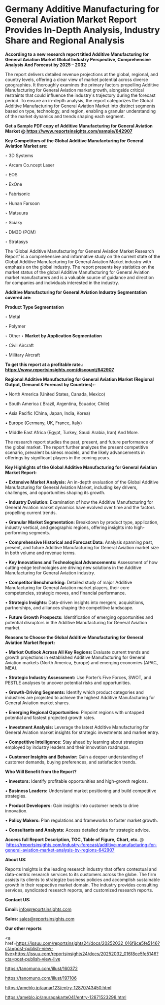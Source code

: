 # Germany Additive Manufacturing for General Aviation Market Report Provides In-Depth Analysis, Industry Share and Regional Analysis

<strong>According to a new research report titled Additive Manufacturing for General Aviation Market Global Industry Perspective, Comprehensive Analysis And Forecast by 2025 – 2032</strong>

The report delivers detailed revenue projections at the global, regional, and country levels, offering a clear view of market potential across diverse geographies. It thoroughly examines the primary factors propelling Additive Manufacturing for General Aviation market growth, alongside critical restraints that could influence the industry's trajectory during the forecast period. To ensure an in-depth analysis, the report categorizes the Global Additive Manufacturing for General Aviation Market into distinct segments based on type, technology, and region, enabling a granular understanding of the market dynamics and trends shaping each segment.

<strong>Get a Sample PDF copy of Additive Manufacturing for General Aviation Market </strong><strong>@<a href=https://www.reportsinsights.com/sample/642907 style=color:#0000ff;> https://www.reportsinsights.com/sample/642907</a></strong></font>

<strong>Key Competitors of the Global Additive Manufacturing for General Aviation Market are:</strong>

‣ 3D Systems

‣ Arcam
 Co.ncept Laser

‣ EOS

‣ ExOne

‣ Fabrisonic

‣ Hunan Farsoon

‣ Matsuura

‣ Sciaky

‣ DM3D (POM)

‣ Stratasys

The ‘Global Additive Manufacturing for General Aviation Market Research Report’ is a comprehensive and informative study on the current state of the Global Additive Manufacturing for General Aviation Market industry with emphasis on the global industry. The report presents key statistics on the market status of the global Additive Manufacturing for General Aviation market manufacturers and is a valuable source of guidance and direction for companies and individuals interested in the industry.

<strong>Additive Manufacturing for General Aviation Industry Segmentation covered are:</strong>

<strong>Product Type Segmentation</strong>

‣ Metal

‣ Polymer

‣ Other
‣ 
<strong>Market by Application Segmentation</strong>

‣ Civil Aircraft

‣ Military Aircraft

<strong>To get this report at a profitable rate.: <a href=https://www.reportsinsights.com/discount/642907 style=color:#0000ff;>https://www.reportsinsights.com/discount/642907</a></strong></font>

<strong>Regional Additive Manufacturing for General Aviation Market (Regional Output, Demand &amp; Forecast by Countries):-</strong>

• North America (United States, Canada, Mexico)

• South America ( Brazil, Argentina, Ecuador, Chile)

• Asia Pacific (China, Japan, India, Korea)

• Europe (Germany, UK, France, Italy)

• Middle East Africa (Egypt, Turkey, Saudi Arabia, Iran) And More.

The research report studies the past, present, and future performance of the global market. The report further analyzes the present competitive scenario, prevalent business models, and the likely advancements in offerings by significant players in the coming years.

<strong>Key Highlights of the Global Additive Manufacturing for General Aviation Market Report:</strong>

• <strong>Extensive Market Analysis:</strong> An in-depth evaluation of the Global Additive Manufacturing for General Aviation Market, including key drivers, challenges, and opportunities shaping its growth.

• <strong>Industry Evolution:</strong> Examination of how the Additive Manufacturing for General Aviation market dynamics have evolved over time and the factors propelling current trends.

• <strong>Granular Market Segmentation:</strong> Breakdown by product type, application, industry vertical, and geographic regions, offering insights into high-performing segments.

• <strong>Comprehensive Historical and Forecast Data:</strong> Analysis spanning past, present, and future Additive Manufacturing for General Aviation market size in both volume and revenue terms.

• <strong>Key Innovations and Technological Advancements:</strong> Assessment of how cutting-edge technologies are driving new solutions in the Additive Manufacturing for General Aviation industry.

• <strong>Competitor Benchmarking:</strong> Detailed study of major Additive Manufacturing for General Aviation market players, their core competencies, strategic moves, and financial performance.

• <strong>Strategic Insights:</strong> Data-driven insights into mergers, acquisitions, partnerships, and alliances shaping the competitive landscape.

• <strong>Future Growth Prospects:</strong> Identification of emerging opportunities and potential disruptors in the Additive Manufacturing for General Aviation market.

<strong>Reasons to Choose the Global Additive Manufacturing for General Aviation Market Report:</strong>

• <strong>Market Outlook Across All Key Regions:</strong> Evaluate current trends and growth projections in established Additive Manufacturing for General Aviation markets (North America, Europe) and emerging economies (APAC, MEA).

• <strong>Strategic Industry Assessment:</strong> Use Porter’s Five Forces, SWOT, and PESTLE analyses to uncover potential risks and opportunities.

• <strong>Growth-Driving Segments:</strong> Identify which product categories and industries are projected to achieve the highest Additive Manufacturing for General Aviation market shares.

• <strong>Emerging Regional Opportunities:</strong> Pinpoint regions with untapped potential and fastest projected growth rates.

• <strong>Investment Analysis:</strong> Leverage the latest Additive Manufacturing for General Aviation market insights for strategic investments and market entry.

• <strong>Competitive Intelligence:</strong> Stay ahead by learning about strategies employed by industry leaders and their innovation roadmaps.

• <strong>Customer Insights and Behavior:</strong> Gain a deeper understanding of customer demands, buying preferences, and satisfaction trends.

<strong>Who Will Benefit from the Report?</strong>

• <strong>Investors:</strong> Identify profitable opportunities and high-growth regions.

• <strong>Business Leaders:</strong> Understand market positioning and build competitive strategies.

• <strong>Product Developers:</strong> Gain insights into customer needs to drive innovation.

• <strong>Policy Makers:</strong> Plan regulations and frameworks to foster market growth.

• <strong>Consultants and Analysts:</strong> Access detailed data for strategic advice.
</ul>
<strong>Access full Report Description, TOC, Table of Figure, Chart, etc. </strong>@  <a href=https://reportsinsights.com/industry-forecast/additive-manufacturing-for-general-aviation-market-analysis-by-regions-642907 style=color:#0000ff;>https://reportsinsights.com/industry-forecast/additive-manufacturing-for-general-aviation-market-analysis-by-regions-642907</a></font>

<strong><strong>About US</strong>:</strong>

Reports Insights is the leading research industry that offers contextual and data-centric research services to its customers across the globe. The firm assists its clients to strategize business policies and accomplish sustainable growth in their respective market domain. The industry provides consulting services, syndicated research reports, and customized research reports.

<strong>Contact US:</strong>

<p class=""""><b>Email:</b> <a href=mailto:info@reportsinsights.com>info@reportsinsights.com</a></p>
<p class=""""><b>Sales:</b> <a href=mailto:sales@reportsinsights.com>sales@reportsinsights.com</a></p>

<strong>Our other reports</strong>

<a href=https://issuu.com/reportsinsights24/docs/20252032_016f8ce5fe5146?cta=post-publish-view-live>https://issuu.com/reportsinsights24/docs/20252032_016f8ce5fe5146?cta=post-publish-view-live</a>

<a href=https://tanomuno.com/illust/160372>https://tanomuno.com/illust/160372</a>

<a href=https://tanomuno.com/illust/197106>https://tanomuno.com/illust/197106</a>

<a href=https://ameblo.jp/aanar123/entry-12870743450.html>https://ameblo.jp/aanar123/entry-12870743450.html</a>

<a href=https://ameblo.jp/anuragakarte041/entry-12871523298.html>https://ameblo.jp/anuragakarte041/entry-12871523298.html</a>

